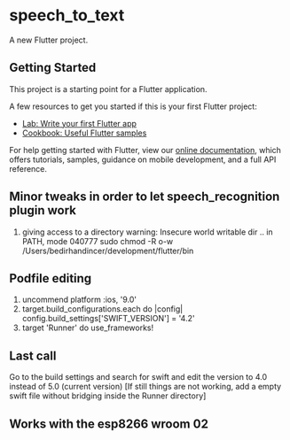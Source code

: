 # speech_to_text

A new Flutter project.

## Getting Started

This project is a starting point for a Flutter application.

A few resources to get you started if this is your first Flutter project:

- [Lab: Write your first Flutter app](https://flutter.dev/docs/get-started/codelab)
- [Cookbook: Useful Flutter samples](https://flutter.dev/docs/cookbook)

For help getting started with Flutter, view our
[online documentation](https://flutter.dev/docs), which offers tutorials,
samples, guidance on mobile development, and a full API reference.

## Minor tweaks in order to let speech_recognition plugin work

1.  giving access to a directory
    warning: Insecure world writable dir .. in PATH, mode 040777
    sudo chmod -R o-w /Users/bedirhandincer/development/flutter/bin

## Podfile editing
1.  uncommend platform :ios, '9.0'
2.  target.build_configurations.each do |config|
        config.build_settings['SWIFT_VERSION'] = '4.2'
3.  target 'Runner' do
        use_frameworks!

## Last call
Go to the build settings and search for swift and edit the version to 4.0 instead of 5.0 (current version)
[If still things are not working, add a empty swift file without bridging inside the Runner directory]

## Works with the esp8266 wroom 02